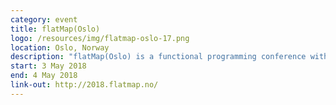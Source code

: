 ```yaml
---
category: event
title: flatMap(Oslo)
logo: /resources/img/flatmap-oslo-17.png
location: Oslo, Norway
description: "flatMap(Oslo) is a functional programming conference with focus on Scala"
start: 3 May 2018
end: 4 May 2018
link-out: http://2018.flatmap.no/
---
```

